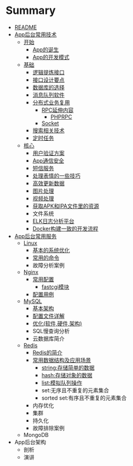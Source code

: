 # Summary

* [README](README.md)
* [App后台常用技术](chapter1.md)
  * [开始](开始.md)
    * [App的诞生](入门/appde-dan-sheng.md)
    * [App的开发模式](入门/appde-kai-fa-mo-shi.md)
  * [基础](基础.md)
    * [逻辑提炼接口](基础/luo-ji-ti-lian-jie-kou.md)
    * [接口设计要点](基础/jie-kou-she-ji-yao-dian.md)
    * [数据库的选择](基础/shu-ju-ku-de-xuan-ze.md)
    * [消息队列软件](基础/xiao-xi-dui-lie-ruan-jian.md)
    * [分布式业务复用](基础/fen-bu-shi-ye-wu-fu-yong.md)
      * [RPC延伸内容](基础/fen-bu-shi-ye-wu-fu-yong/rpcyan-shen-nei-rong.md)
        * [PHPRPC](基础/fen-bu-shi-ye-wu-fu-yong/rpcyan-shen-nei-rong/phprpc.md)
      * [Socket](基础/fen-bu-shi-ye-wu-fu-yong/socket.md)
    * [搜索相关技术](基础/sou-suo-xiang-guan-ji-zhu.md)
    * [定时任务](基础/ding-shi-ren-wu.md)
  * [核心](核心.md)
    * [用户验证方案](核心/yong-hu-yan-zheng-fang-an.md)
    * [App通信安全](核心/apptong-xin-an-quan.md)
    * [短信服务](核心/duan-xin-fu-wu.md)
    * [处理表情的一些技巧](核心/chu-li-biao-qing-de-yi-xie-ji-qiao.md)
    * [高效更新数据](核心/gao-xiao-geng-xin-shu-ju.md)
    * [图片处理](核心/tu-pian-chu-li.md)
    * [视频处理](核心/shi-pin-chu-li.md)
    * [获取APK和IPA文件里的资源](核心/huo-qu-apk-he-ipa-wen-jian-li-de-zi-yuan.md)
    * 文件系统
    * [ELK日志分析平台](核心/elkri-zhi-fen-xi-ping-tai.md)
    * [Docker构建一致的开发流程](核心/dockergou-jian-yi-zhi-de-kai-fa-liu-cheng.md)
* [App后台常用服务](apphou-tai-chang-yong-fu-wu.md)
  * [Linux](apphou-tai-chang-yong-fu-wu/linux.md)
    * [基本的系统优化](apphou-tai-chang-yong-fu-wu/linux/ji-ben-de-xi-tong-you-hua.md)
    * [常用的命令](apphou-tai-chang-yong-fu-wu/linux/chang-yong-de-ming-ling.md)
    * 故障分析案例
  * [Nginx](apphou-tai-chang-yong-fu-wu/nginx.md)
    * [常用配置](apphou-tai-chang-yong-fu-wu/nginx/chang-yong-pei-zhi.md)
      * [fastcgi模块](apphou-tai-chang-yong-fu-wu/nginx/chang-yong-pei-zhi/fastcgimo-kuai.md)
    * [配置用例](apphou-tai-chang-yong-fu-wu/nginx/pei-zhi-yong-li.md)
  * [MySQL](apphou-tai-chang-yong-fu-wu/mysql.md)
    * [基本架构](apphou-tai-chang-yong-fu-wu/mysql/ji-ben-jia-gou.md)
    * [配置文件详解](apphou-tai-chang-yong-fu-wu/mysql/pei-zhi-wen-jian-xiang-jie.md)
    * [优化\(软件,硬件,架构\)](apphou-tai-chang-yong-fu-wu/mysql/you-531628-ruan-4ef62c-ying-4ef62c-jia-678429.md)
    * SQL慢查询分析
    * 云数据库简介
  * [Redis](apphou-tai-chang-yong-fu-wu/redis.md)
    * [Redis的简介](apphou-tai-chang-yong-fu-wu/redis/redside-jian-jie.md)
    * [常用数据结构及应用场景](apphou-tai-chang-yong-fu-wu/redis/chang-yong-shu-ju-jie-gou-ji-ying-yong-chang-jing.md)
      * [string:存储简单的数据](apphou-tai-chang-yong-fu-wu/redis/chang-yong-shu-ju-jie-gou-ji-ying-yong-chang-jing/stringcun-chu-jian-dan-de-shu-ju.md)
      * [hash:存储对象的数据](apphou-tai-chang-yong-fu-wu/redis/chang-yong-shu-ju-jie-gou-ji-ying-yong-chang-jing/hashcun-chu-dui-xiang-de-shu-ju.md)
      * [list:模拟队列操作](apphou-tai-chang-yong-fu-wu/redis/chang-yong-shu-ju-jie-gou-ji-ying-yong-chang-jing/listmo-ni-dui-lie-cao-zuo.md)
      * set:无序且不重复的元素集合
      * sorted set:有序且不重复的元素集合
    * 内存优化
    * 集群
    * 持久化
    * 故障排除案例
  * MongoDB
* App后台架构
  * 剖析
  * 演讲

